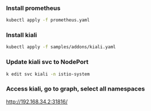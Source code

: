 ### Install prometheus

```sh
kubectl apply -f prometheus.yaml
```

### Install kiali

```sh
kubectl apply -f samples/addons/kiali.yaml
```

### Update kiali svc to NodePort

```sh
k edit svc kiali -n istio-system
```

### Access kiali, go to graph, select all namespaces

http://192.168.34.2:31816/
